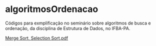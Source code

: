 # algoritmosOrdenacao

Códigos para exmplificação no seminário sobre algoritmos de busca e ordenação, da disciplina de Estrutura de Dados, no IFBA-PA.

[Merge Sort, Selection Sort.pdf](https://github.com/bglassesgirl/algoritmosOrdenacao/files/11153800/Merge.Sort.Selection.Sort.pdf)
